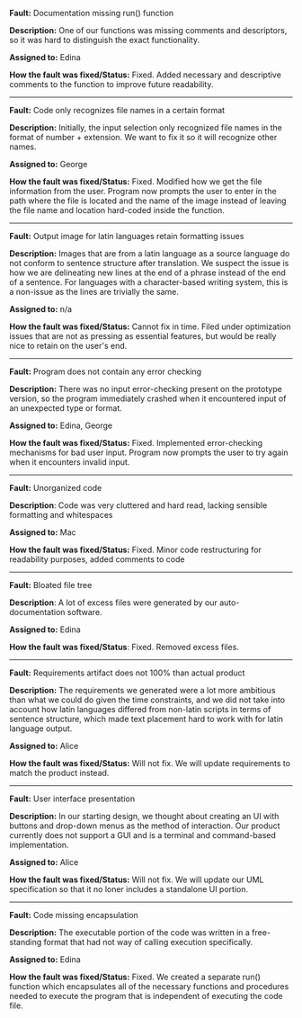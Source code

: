 **Fault:** Documentation missing run() function

**Description:** One of our functions was missing comments and descriptors, so it was hard to distinguish the exact functionality.

**Assigned to:** Edina

**How the fault was fixed/Status:**  Fixed. Added necessary and descriptive comments to the function to improve future readability.  

----

**Fault:** Code only recognizes file names in a certain format

**Description:** Initially, the input selection only recognized file names in the format of number + extension. We want to fix it so it will recognize other names.

**Assigned to:** George

**How the fault was fixed/Status:** Fixed. Modified how we get the file information from the user. Program now prompts the user to enter in the path where the file is located and the name of the image instead of leaving the file name and location hard-coded inside the function.

---

**Fault:** Output image for latin languages retain formatting issues

**Description:** Images that are from a latin language as a source language do not conform to sentence structure after translation. We suspect the issue is how we are delineating new lines at the end of a phrase instead of the end of a sentence. For languages with a character-based writing system, this is a non-issue as the lines are trivially the same.

**Assigned to:** n/a

**How the fault was fixed/Status:** Cannot fix in time. Filed under optimization issues that are not as pressing as essential features, but would be really nice to retain on the user's end.

---

**Fault:** Program does not contain any error checking

**Description:** There was no input error-checking present on the prototype version, so the program immediately crashed when it encountered input of an unexpected type or format.

**Assigned to:** Edina, George

**How the fault was fixed/Status:** Fixed. Implemented error-checking mechanisms for bad user input. Program now prompts the user to try again when it encounters invalid input.

---

**Fault:** Unorganized code

**Description**: Code was very cluttered and hard read, lacking sensible formatting and whitespaces

**Assigned to:** Mac

**How the fault was fixed/Status:** Fixed. Minor code restructuring for readability purposes, added comments to code

---

**Fault:** Bloated file tree

**Description**: A lot of excess files were generated by our auto-documentation software.

**Assigned to:** Edina

**How the fault was fixed/Status**: Fixed. Removed excess files.

---

**Fault:** Requirements artifact does not 100% than actual product

**Description:** The requirements we generated were a lot more ambitious than what we could do given the time constraints, and we did not take into account how latin languages differed from non-latin scripts in terms of sentence structure, which made text placement hard to work with for latin language output.

**Assigned to:** Alice

**How the fault was fixed/Status:** Will not fix. We will update requirements to match the product instead.

---

**Fault:** User interface presentation

**Description:** In our starting design, we thought about creating an UI with buttons and drop-down menus as the method of interaction. Our product currently does not support a GUI and is a terminal and command-based implementation.

**Assigned to:** Alice

**How the fault was fixed/Status:** Will not fix. We will update our UML specification so that it no loner includes a standalone UI portion.

---

**Fault:** Code missing encapsulation

**Description:** The executable portion of the code was written in a free-standing format that had not way of calling execution specifically.

**Assigned to:** Edina

**How the fault was fixed/Status:** Fixed. We created a separate run() function which encapsulates all of the necessary functions and procedures needed to execute the program that is independent of executing the code file.

